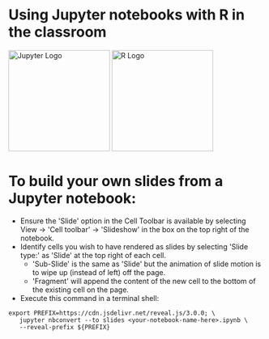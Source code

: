 # Using Jupyter notebooks with R in the classroom

<img alt="Jupyter Logo" src="https://avatars1.githubusercontent.com/u/7388996?v=3&s=400" style="width:200px"/>
<img alt="R Logo" src="https://www.r-project.org/logo/Rlogo.png"  style="width:200px"/>


# To build your own slides from a Jupyter notebook:

- Ensure the 'Slide' option in the Cell Toolbar is available by selecting
  View → 'Cell toolbar' → 'Slideshow' in the box on the top right of the notebook.
- Identify cells you wish to have rendered as slides by selecting 'Slide type:' as
  'Slide' at the top right of each cell.
  - 'Sub-Slide' is the same as 'Slide' but the animation of slide motion is
    to wipe up (instead of left) off the page.
  - 'Fragment' will append the content of the new cell to the bottom of the existing
    cell on the page.
- Execute this command in a terminal shell:

```shell
export PREFIX=https://cdn.jsdelivr.net/reveal.js/3.0.0; \
   jupyter nbconvert --to slides <your-notebook-name-here>.ipynb \
   --reveal-prefix ${PREFIX}
```
